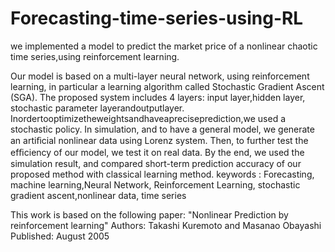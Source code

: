 # Forecasting-time-series-using-RL
 we implemented a model to predict the market price of a nonlinear chaotic time series,using reinforcement learning.
 
Our model is based on a multi-layer neural network, using reinforcement learning, in particular a learning algorithm called Stochastic Gradient Ascent (SGA).
The proposed system includes 4 layers: input layer,hidden layer, stochastic parameter layerandoutputlayer. Inordertooptimizetheweightsandhaveapreciseprediction,we used a stochastic policy.
In simulation, and to have a general model, we generate an artiﬁcial nonlinear data using Lorenz system. Then, to further test the efﬁciency of our model, we test it on real data.
By the end, we used the simulation result, and compared short-term prediction accuracy of our proposed method with classical learning method.
keywords : Forecasting, machine learning,Neural Network, Reinforcement Learning, stochastic gradient ascent,nonlinear data, time series

This work is based on the following paper: "Nonlinear Prediction by reinforcement learning" 
Authors: Takashi Kuremoto and Masanao Obayashi 
Published: August 2005

